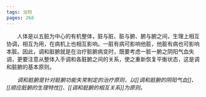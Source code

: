 ```yaml
---
tags: 治则
pages: 268
---
```

&emsp;&emsp;人体是以五脏为中心的有机整体，脏与脏、脏与腑、腑与腑之间，生理上相互协调，相互为用，在病机上也相互影响。一脏有病可影响他脏，他脏有病也可影响本脏。因此，调和脏腑就是在治疗脏腑病变时，既要考虑一脏一腑之阴阳气血失调，更要注意从整体入手调和各脏腑之间的关系，使之重新恢复平衡状态，这是调和脏腑的基本原则。

&emsp;&emsp;<dfn>调和脏腑是针对脏腑功能失常制定的治疗原则，以[[调和脏腑的阴阳气血]]、[[顺应脏腑的生理特性]]、[[调和脏腑的相互关系]]为原则。</dfn>